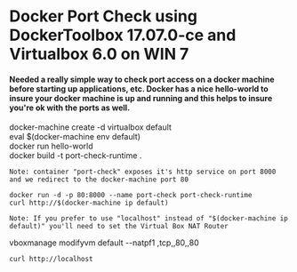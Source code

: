 # Docker Port Check using DockerToolbox 17.07.0-ce and Virtualbox 6.0 on WIN 7

#### Needed a really simple way to check port access on a docker machine before starting up applications, etc.  Docker has a nice hello-world to insure your docker machine is up and running and this helps to insure you're ok with the ports as well.

docker-machine create -d virtualbox default  
eval $(docker-machine env default)  
docker run hello-world  
docker build -t port-check-runtime . 
```
Note: container "port-check" exposes it's http service on port 8000 and we redirect to the docker-machine port 80 
```
```
docker run -d -p 80:8000 --name port-check port-check-runtime  
curl http://$(docker-machine ip default)
```
```
Note: If you prefer to use "localhost" instead of "$(docker-machine ip default)" you'll need to set the Virtual Box NAT Router 
```
vboxmanage modifyvm default --natpf1 ,tcp,,80,,80  
```
curl http://localhost
```  